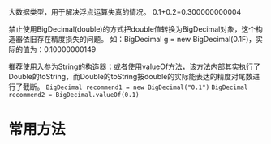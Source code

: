 大数据类型，用于解决浮点运算失真的情况。
0.1+0.2=0.300000000004

禁止使用BigDecimal(double)的方式把double值转换为BigDecimal对象，这个构造器依旧存在精度损失的问题。
如：BigDecimal g = new BigDecimal(0.1F)，实际的值为：0.10000000149

推荐使用入参为String的构造器；或者使用valueOf方法，该方法内部其实执行了Double的toString，而Double的toString按double的实际能表达的精度对尾数进行了截断。
`BigDecimal recommend1 = new BigDecimal("0.1")`
`BigDecimal recommend2 = BigDecimal.valueOf(0.1)`


# 常用方法
